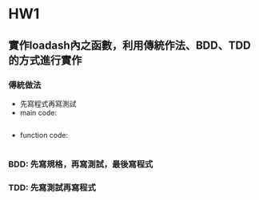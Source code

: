 # HW1
## 實作loadash內之函數，利用傳統作法、BDD、TDD的方式進行實作
### 傳統做法 
* 先寫程式再寫測試
* main code: 
```

```
* function code:
```

```
### BDD: 先寫規格，再寫測試，最後寫程式
### TDD: 先寫測試再寫程式